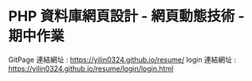 # PHP 資料庫網頁設計 - 網頁動態技術 - 期中作業

GitPage 連結網址 : https://yilin0324.github.io/resume/
login 連結網址 : https://yilin0324.github.io/resume/login/login.html
